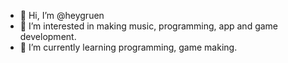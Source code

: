 - 👋 Hi, I’m @heygruen
- 👀 I’m interested in making music, programming, app and game development. 
- 🌱 I’m currently learning programming, game making. 
<!---
heygruen/heygruen is a ✨ special ✨ repository because its `README.md` (this file) appears on your GitHub profile.
You can click the Preview link to take a look at your changes.
--->
